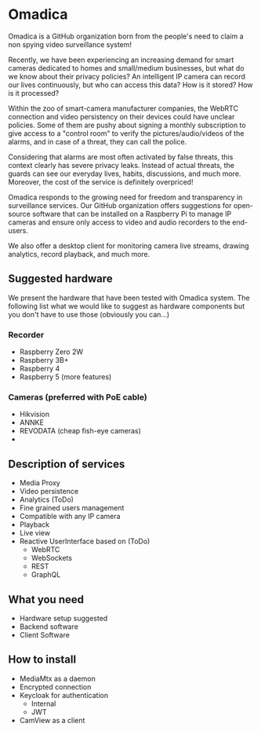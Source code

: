 # Omadica 
Omadica is a GitHub organization born from the people's need to claim a non spying video surveillance system!

Recently, we have been experiencing an increasing demand for smart cameras dedicated to homes and small/medium businesses, but what do we know about their privacy policies?
An intelligent IP camera can record our lives continuously, but who can access this data? How is it stored? How is it processed? 

Within the zoo of smart-camera manufacturer companies, the WebRTC connection and video persistency on their devices could have unclear policies. Some of them are pushy about signing a monthly subscription to give access to a "control room" to verify the pictures/audio/videos of the alarms, and in case of a threat, they can call the police.

Considering that alarms are most often activated by false threats, this context clearly has severe privacy leaks. Instead of actual threats, the guards can see our everyday lives, habits, discussions, and much more. Moreover, the cost of the service is definitely overpriced!

Omadica responds to the growing need for freedom and transparency in surveillance services. Our GitHub organization offers suggestions for open-source software that can be installed on a  Raspberry Pi to manage IP cameras and ensure only access to video and audio recorders to the end-users.

We also offer a desktop client for monitoring camera live streams, drawing analytics, record playback, and much more.

## Suggested hardware
We present the hardware that have been tested with Omadica system. The following list what we would like to suggest as hardware components but you don't have to use those (obviously you can...)
### Recorder
* Raspberry Zero 2W
* Raspberry 3B+
* Raspberry 4
* Raspberry 5 (more features)

### Cameras (preferred with PoE cable)
* Hikvision 
* ANNKE
* REVODATA (cheap fish-eye cameras)
* 


## Description of services
* Media Proxy
* Video persistence
* Analytics (ToDo)
* Fine grained users management
* Compatible with any IP camera 
* Playback 
* Live view
* Reactive UserInterface based on (ToDo)
    * WebRTC
    * WebSockets
    * REST
    * GraphQL
## What you need
* Hardware setup suggested
* Backend software
* Client Software

## How to install
* MediaMtx as a daemon
* Encrypted connection
* Keycloak for authentication
    * Internal
    * JWT
* CamView as a client

